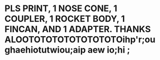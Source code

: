 # PLS PRINT, 1 NOSE CONE, 1 COUPLER, 1 ROCKET BODY, 1 FINCAN, AND 1 ADAPTER. THANKS ALOOTOTOTOTOTOTOTOTOihp'r;oughaehiotutwiou;aip aew io;hi ;
